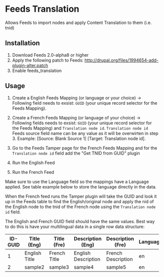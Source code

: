 Feeds Translation
=================

Allows Feeds to import nodes and apply Content Translation to them (i.e. tnid)

Installation
------------

1. Download Feeds 2.0-alpha8 or higher
2. Apply the following patch to Feeds: http://drupal.org/files/1994654-add-plugin-alter.patch
3. Enable feeds_translation


Usage
-----

1. Create a English Feeds Mapping (or language or your choice) -> Following field needs to exsist: ```GUID``` (your unique record selector for the Feeds Mapping).

2. Create a French Feeds Mapping (or language of your choice) -> Following fields needs to exsist: ```GUID``` (your unique record selector for the Feeds Mapping) and ```Translation node id```.  ```Translation node id``` Feeds source field name can be any value as it will be overwirten in step 3. Example: [Source: Blank Source 1] [Target: Translation node id].

3. Go to the Feeds Tamper page for the French Feeds Mapping and for the ```Translation node id``` field add the "Get TNID from GUID" plugin

4. Run the English Feed

5. Run the French Feed

Make sure to use the Language field so the mappings have a Language applied.  See table example below to store the language directly in the data.

When the French feed runs the Tamper plugin will take the GUID and look it up in the Feeds table to find the English/original node and apply the nid of the English node to the tnid of the French node using the ```Translation node id``` field.

The English and French GUID field should have the same values.  Best way to do this is have your multilingual data in a single row data structure:

ID-GUID|Title (Eng)|Title (Fre)|Description (Eng)|Description (Fre)|Language(En)|Language(Fr)
-------|-----------|-----------|-----------------|-----------------|------------|------------
1|English Title|French Title|English Description|French Description|en|fr
2|sample2|sample3|sample4|sample5|en|fr
